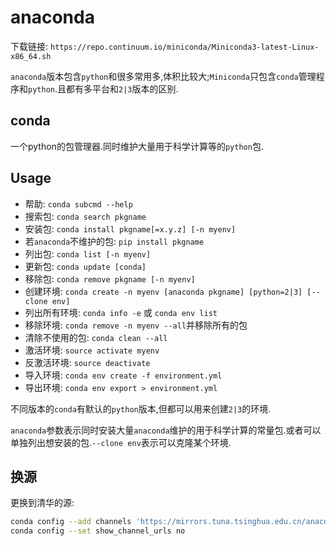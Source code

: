 # anaconda

下载链接: `https://repo.continuum.io/miniconda/Miniconda3-latest-Linux-x86_64.sh`

`anaconda`版本包含`python`和很多常用多,体积比较大;`Miniconda`只包含`conda`管理程序和`python`.且都有多平台和`2|3`版本的区别.

## conda

一个python的包管理器.同时维护大量用于科学计算等的`python`包.

## Usage

* 帮助: `conda subcmd --help`
* 搜索包: `conda search pkgname`
* 安装包: `conda install pkgname[=x.y.z] [-n myenv]`
* 若`anaconda`不维护的包: `pip install pkgname`
* 列出包: `conda list [-n myenv]`
* 更新包: `conda update [conda]`
* 移除包: `conda remove pkgname [-n myenv]`
* 创建环境: `conda create -n myenv [anaconda pkgname] [python=2|3] [--clone env]`
* 列出所有环境: `conda info -e` 或 `conda env list`
* 移除环境: `conda remove -n myenv --all`并移除所有的包
* 清除不使用的包: `conda clean --all`
* 激活环境: `source activate myenv`
* 反激活环境: `source deactivate`
* 导入环境: `conda env create -f environment.yml`
* 导出环境: `conda env export > environment.yml`

不同版本的`conda`有默认的`python`版本,但都可以用来创建`2|3`的环境.

`anaconda`参数表示同时安装大量`anaconda`维护的用于科学计算的常量包.或者可以单独列出想安装的包.`--clone env`表示可以克隆某个环境.


## 换源

更换到清华的源:

```sh
conda config --add channels 'https://mirrors.tuna.tsinghua.edu.cn/anaconda/pkgs/free/'
conda config --set show_channel_urls no
```
